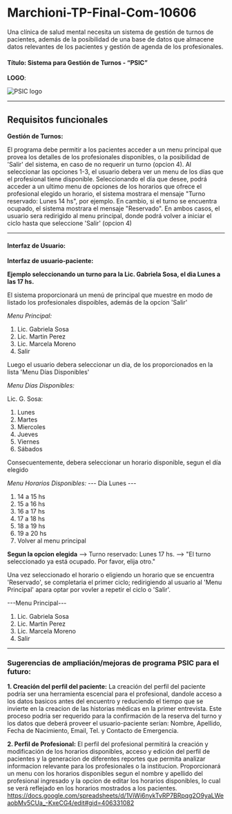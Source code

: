 # Marchioni-TP-Final-Com-10606 #

Una clínica de salud mental necesita un sistema de gestión de turnos de pacientes, además de la posibilidad de una base de datos que almacene datos relevantes de los pacientes y gestión de agenda de los profesionales. 

#### Título: Sistema para Gestión de Turnos - “PSIC” 

**LOGO**: 

![PSIC logo](https://github.com/caro-marchioni/MarchioniReyes-TP-Final-Com-10606/assets/62318139/52a8daa6-b67e-43b9-83eb-49b00d9c6f11)

-----------------------------------------------------------------------------------------------------------------------------------------------------------------------------

## Requisitos funcionales

**Gestión de Turnos:** 

El programa debe permitir a los pacientes acceder a un menu principal que provea los detalles de los profesionales disponibles, o la posibilidad de 'Salir' del sistema, en caso de no requerir un turno (opcion 4). 
Al seleccionar las opciones 1-3, el usuario debera ver un menu de los días que el profesional tiene disponible. Seleccionando el día que desee, podrá acceder a un ultimo menu de opciones de los horarios que ofrece el profesional elegido un horario, el sistema mostrara el mensaje "Turno reservado: Lunes 14 hs", por ejemplo. 
En cambio, si el turno se encuentra ocupado, el sistema mostrara el mensaje "Reservado". 
En ambos casos, el usuario sera redirigido al menu principal, donde podrá volver a iniciar el ciclo hasta que seleccione 'Salir' (opcion 4)

-----------------------------------------------------------------------------------------------------------------------------------------------------------------------------

#### Interfaz de Usuario:
**Interfaz de usuario-paciente:**

**Ejemplo seleccionando un turno para la Lic. Gabriela Sosa, el dia Lunes a las 17 hs.**

El sistema proporcionará un menú de principal que muestre en modo de listado los profesionales dispoibles, además de la opcion 'Salir'

*Menu Principal:*

1. Lic. Gabriela Sosa
2. Lic. Martin Perez 
3. Lic. Marcela Moreno
4. Salir


Luego el usuario debera seleccionar un dia, de los proporcionados en la lista 'Menu Días Disponibles' 

*Menu Días Disponibles:*

Lic. G. Sosa:
1. Lunes
2. Martes
3. Miercoles
4. Jueves
5. Viernes
6. Sábados


Consecuentemente, debera seleccionar un horario disponible, segun el día elegido 

*Menu Horarios Disponibles:*
--- Día Lunes ---
1. 14 a 15 hs 
2. 15 a 16 hs
3. 16 a 17 hs
4. 17 a 18 hs
5. 18 a 19 hs
6. 19 a 20 hs
7. Volver al menu principal


**Segun la opcion elegida** 
--> Turno reservado: Lunes 17 hs.
--> "El turno seleccionado ya está ocupado. Por favor, elija otro."

Una vez seleccionado el horario o eligiendo un horario que se encuentra 'Reservado', se completaria el primer ciclo; redirigiendo al usuario al 'Menu Principal' apara optar por vovler a repetir el ciclo o 'Salir'.

---Menu Principal---
1. Lic. Gabriela Sosa
2. Lic. Martin Perez 
3. Lic. Marcela Moreno
4. Salir


----------------------------------------------------------------------------------------------------------------------------------------------------------------------------

### Sugerencias de ampliación/mejoras de programa PSIC para el futuro:

**1. Creación del perfil del paciente:**
La creación del perfil del paciente podría ser una herramienta escencial para el profesional, dandole acceso a los datos basicos antes del encuentro y reduciendo el tiempo que se invierte en la creacion de las historias médicas en la primer entrevista. 
Este proceso podria ser requerido para la confirmación de la reserva del turno y los datos que deberá proveer el usuario-paciente serían: Nombre, Apellido, Fecha de Nacimiento, Email, Tel. y Contacto de Emergencia. 

**2. Perfil de Profesional:**
El perfil del profesional permitirá la creación y modificación de los horarios disponibles, acceso y edición del perfil de pacientes y la generacion de diferentes reportes que permita analizar informacion relevante para los profesionales o la institucion.
Proporcionará un menu con los horarios disponibles segun el nombre y apellido del profesional ingresado y la opcion de editar los horarios disponibles, lo cual se verá reflejado en los horarios mostrados a los pacientes.
https://docs.google.com/spreadsheets/d/1ViWi6nykTvRP7BRpqg2O9yaLWeaobMv5CUa_-KxeCG4/edit#gid=406331082
